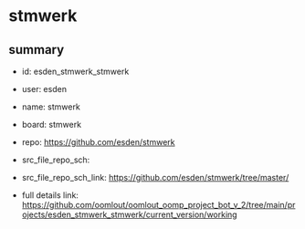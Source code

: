 # stmwerk
 
## summary 
* id: esden_stmwerk_stmwerk
* user: esden
* name: stmwerk
* board: stmwerk
* repo: https://github.com/esden/stmwerk



* src_file_repo_sch: 
* src_file_repo_sch_link: https://github.com/esden/stmwerk/tree/master/
* full details link: https://github.com/oomlout/oomlout_oomp_project_bot_v_2/tree/main/projects/esden_stmwerk_stmwerk/current_version/working  






